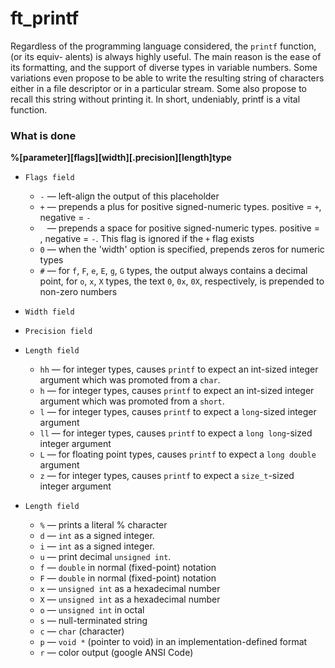 # ft_printf

Regardless of the programming language considered, the `printf` function,(or its equiv- alents) is always highly useful. 
The main reason is the ease of its formatting, and the support of diverse types in variable numbers. 
Some variations even propose to be able to write the resulting string of characters either in a file descriptor or in a particular stream. 
Some also propose to recall this string without printing it. In short, undeniably, printf is a vital function.

### What is done

<b>%[parameter][flags][width][.precision][length]type</b>

* `Flags field`
  * `-` — left-align the output of this placeholder
  * `+` — prepends a plus for positive signed-numeric types. positive = `+`, negative = `-`
  * ` ` — prepends a space for positive signed-numeric types. positive = ` `, negative = `-`. This flag is ignored if the `+` flag exists
  * `0` — when the 'width' option is specified, prepends zeros for numeric types
  * `#` — for `f`, `F`, `e`, `E`, `g`, `G` types, the output always contains a decimal point, for `o`, `x`, `X` types, the text `0`, `0x`, `0X`, respectively, is prepended to non-zero numbers

* `Width field`
* `Precision field`
* `Length field`
  * `hh` — for integer types, causes `printf` to expect an int-sized integer argument which was promoted from a `char`.
  * `h` — for integer types, causes `printf` to expect an int-sized integer argument which was promoted from a `short`.
  * `l` — for integer types, causes `printf` to expect a `long`-sized integer argument
  * `ll` — for integer types, causes `printf` to expect a `long long`-sized integer argument
  * `L` — for floating point types, causes `printf` to expect a `long double` argument
  * `z` — for integer types, causes `printf` to expect a `size_t`-sized integer argument
  
* `Length field`
  * `%` — prints a literal % character
  * `d` — `int` as a signed integer.
  * `i` — `int` as a signed integer.
  * `u` — print decimal `unsigned int`.
  * `f` — `double` in normal (fixed-point) notation
  * `F` — `double` in normal (fixed-point) notation
  * `x` — `unsigned int` as a hexadecimal number
  * `X` — `unsigned int` as a hexadecimal number
  * `o` — `unsigned int` in octal
  * `s` — null-terminated string
  * `c` — `char` (character)
  * `p` — `void *` (pointer to void) in an implementation-defined format
  * `r` — color output (google ANSI Code)
 
